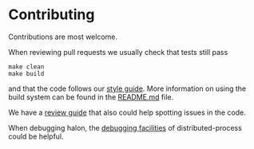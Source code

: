 # Contributing

Contributions are most welcome.

When reviewing pull requests we usually check that tests still pass
 
	make clean
	make build

and that the code follows our [style guide]. More information on using the
build system can be found in the [README.md](README.md) file.

We have a [review guide] that also could help spotting issues in the code.

When debugging halon, the [debugging facilities] of distributed-process could
be helpful.

[style guide]: https://github.com/tweag/guides/blob/master/style/Haskell.md

[review guide]: https://github.com/tweag/guides/blob/master/review/Haskell.md

[debugging facilities]: http://hackage.haskell.org/package/distributed-process-0.5.1/docs/Control-Distributed-Process-Debug.html


